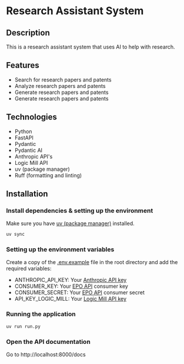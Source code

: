 # Research Assistant System

## Description

This is a research assistant system that uses AI to help with research.

## Features

- Search for research papers and patents
- Analyze research papers and patents
- Generate research papers and patents
- Generate research papers and patents

## Technologies

- Python
- FastAPI
- Pydantic
- Pydantic AI
- Anthropic API's
- Logic Mill API
- uv (package manager)
- Ruff (formatting and linting)

## Installation

### Install dependencies & setting up the environment

Make sure you have [uv (package manager)](https://docs.astral.sh/uv/installation/) installed.

```bash
uv sync
```

### Setting up the environment variables

Create a copy of the [.env.example](.env.example) file in the root directory and add the required variables:
- ANTHROPIC_API_KEY: Your [Anthropic API key](https://console.anthropic.com/)
- CONSUMER_KEY: Your [EPO API](https://developers.epo.org/) consumer key
- CONSUMER_SECRET: Your [EPO API](https://developers.epo.org/) consumer secret
- API_KEY_LOGIC_MILL: Your [Logic Mill API key](https://logic-mill.net/)

### Running the application

```bash
uv run run.py
```

### Open the API documentation

Go to http://localhost:8000/docs
